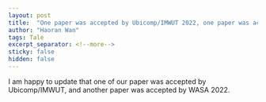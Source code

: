 ```yaml
---
layout: post
title:  "One paper was accepted by Ubicomp/IMWUT 2022, one paper was accepted by WASA 2022."
author: "Haoran Wan"
tags: Tale
excerpt_separator: <!--more-->
sticky: false
hidden: false
---
```

I am happy to update that one of our paper was accepted by Ubicomp/IMWUT, and another paper was accepted by WASA 2022.
